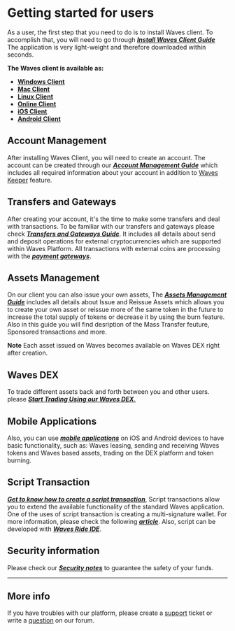 # Getting started for users

As a user, the first step that you need to do is to install Waves client. To accomplish that, you will need to go through [_**Install Waves Client Guide**_](/waves-client/install-waves-client.md) The application is very light-weight and therefore downloaded within seconds.

**The Waves client is available as:**

* [**Windows Client**](https://wavesplatform.com/files/WavesClient-win.zip)
* [**Mac Client**](https://wavesplatform.com/files/WavesClient-mac.dmg)
* [**Linux Client**](https://wavesplatform.com/files/WavesClient-linux.deb)
* [**Online Client**](https://client.wavesplatform.com)
* [**iOS Client**](https://itunes.apple.com/us/app/waves-wallet/id1233158971)
* [**Android Client**](https://play.google.com/store/apps/details?id=com.wavesplatform.wallet)

## Account Management

After installing Waves Client, you will need to create an account. The account can be created through our [_**Account Management Guide**_](/waves-client/account-management.md) which includes all required information about your account in addition to [Waves Keeper](/waves-client/account-management/waves-keeper.md) feature.

## Transfers and Gateways

After creating your account, it's the time to make some transfers and deal with transactions. To be familiar with our transfers and gateways please check [_**Transfers and Gateways Guide**_](/waves-client/wallet-management.md). It includes all details about send and deposit operations for external cryptocurrencies which are supported within Waves Platform. All transactions with external coins are processing with the [_**payment gateways**_](/waves-client/frequently-asked-questions-faq/transfers-and-gateways/payment-gateway.md).

## Assets Management

On our client you can also issue your own assets, The [_**Assets Management Guide**_](/waves-client/assets-management.md) includes all details about Issue and Reissue Assets which allows you to create your own asset or reissue more of the same token in the future to increase the total supply of tokens or decrease it by using the burn feature. Also in this guide you will find desription of the Mass Transfer feuture, Sponsored transactions and more.

**Note** Each asset issued on Waves becomes available on Waves DEX right after creation.

## Waves DEX

To trade different assets back and forth between you and other users. please [_**Start Trading Using our Waves DEX**_.](/waves-client/waves-dex.md)

## Mobile Applications

Also, you can use [_**mobile applications**_](/waves-client/mobile-apps.md) on iOS and Android devices to have basic functionality, such as: Waves leasing, sending and receiving Waves tokens and Waves based assets, trading on the DEX platform and token burning.

## Script Transaction

[_**Get to know how to create a script transaction**_](/waves-client/advanced_features/script_transaction.md), Script transactions allow you to extend the available functionality of the standard Waves application. One of the uses of script transaction is creating a multi-signature wallet. For more information, please check the following [_**article**_](/smart-contracts/video-tutorials-and-articles.md). Also, script can be developed with [_**Waves Ride IDE**_](/smart-contracts/waves-contracts-language-description.md).

## Security information

Please check our [_**Security notes**_](/waves-client/security-notes.md) to guarantee the safety of your funds.

___

## More info

If you have troubles with our platform, please create a [support](https://support.wavesplatform.com/) ticket or write a [question](https://forum.wavesplatform.com/) on our forum.
